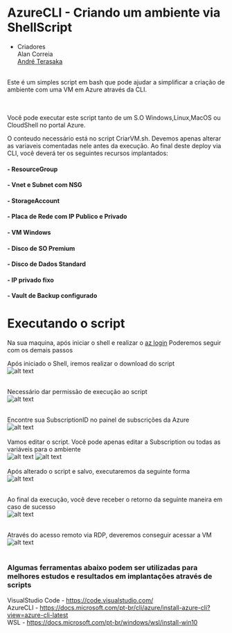 # AzureCLI - Criando um ambiente via ShellScript
- Criadores <br>
Alan Correia<br>
[André Terasaka](https://github.com/terasaka)<br><br>

Este é um simples script em bash que pode ajudar a simplificar a criação de ambiente com uma VM em Azure através da CLI.<br><br><br>


Você pode executar este script tanto de um S.O Windows,Linux,MacOS ou CloudShell no portal Azure.

O conteudo necessário está no script CriarVM.sh. Devemos apenas alterar as variaveis comentadas nele antes da execução.
Ao final deste deploy via CLI, você deverá ter os seguintes recursos implantados:

#### - ResourceGroup
#### - Vnet e Subnet com NSG
#### - StorageAccount
#### - Placa de Rede com IP Publico e Privado
#### - VM Windows
#### - Disco de SO Premium
#### - Disco de Dados Standard
#### - IP privado fixo
#### - Vault de Backup configurado

# Executando o script <br>
Na sua maquina, após iniciar o shell e realizar o [az login](https://docs.microsoft.com/pt-br/cli/azure/install-azure-cli?view=azure-cli-latest) Poderemos seguir com os demais passos

Após iniciado o Shell, iremos realizar o download do script<br>
![alt text](https://github.com/alancorreia/AzureCLI-CreateVM/raw/master/img/azurecli.png)<br><br>

Necessário dar permissão de execução ao script<br>
![alt text](https://github.com/alancorreia/AzureCLI-CreateVM/blob/master/img/azureshell2.png?raw=true)<br><br>

Encontre sua SubscriptionID no painel de subscrições da Azure<br>
![alt text](https://github.com/alancorreia/AzureCLI-CreateVM/blob/master/img/azureshell4.png?raw=true) <br><br>
Vamos editar o script. Você pode apenas editar a Subscription ou todas as variáveis para o ambiente<br>
![alt text](https://github.com/alancorreia/AzureCLI-CreateVM/blob/master/img/azureshell3.png?raw=true)
![alt text](https://github.com/alancorreia/AzureCLI-CreateVM/blob/master/img/azureshell5.png?raw=true)<br><br>
Após alterado o script e salvo, executaremos da seguinte forma<br>
![alt text](https://github.com/alancorreia/AzureCLI-CreateVM/blob/master/img/azureshell6.png?raw=true)<br><br>

Ao final da execução, você deve receber o retorno da seguinte maneira em caso de sucesso<br>
![alt text](https://github.com/alancorreia/AzureCLI-CreateVM/blob/master/img/azureshell7.png?raw=true)<br><br>

Através do acesso remoto via RDP, deveremos conseguir acessar a VM <br>
![alt text](https://github.com/alancorreia/AzureCLI-CreateVM/blob/master/img/azureclirdp.png?raw=true)<br><br>

### Algumas ferramentas abaixo podem ser utilizadas para melhores estudos e resultados em implantações através de scripts

VisualStudio Code - https://code.visualstudio.com/ <br>
AzureCLI - https://docs.microsoft.com/pt-br/cli/azure/install-azure-cli?view=azure-cli-latest <br>
WSL - https://docs.microsoft.com/pt-br/windows/wsl/install-win10 <br>
